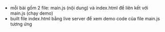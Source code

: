 + mỗi bài gồm 2 file: main.js (nội dung) và index.html để liên kết với main.js (chạy demo)
+ built file index.html bằng live server để xem demo code của file main.js tương ứng